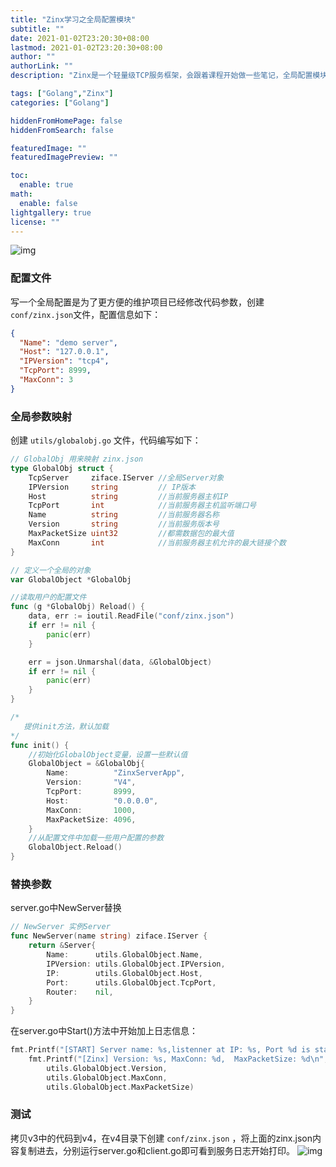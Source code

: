 ```yaml
---
title: "Zinx学习之全局配置模块"
subtitle: ""
date: 2021-01-02T23:20:30+08:00
lastmod: 2021-01-02T23:20:30+08:00
author: ""
authorLink: ""
description: "Zinx是一个轻量级TCP服务框架，会跟着课程开始做一些笔记，全局配置模块主要是配置了服务启动和运行中的一些参数。"

tags: ["Golang","Zinx"]
categories: ["Golang"]

hiddenFromHomePage: false
hiddenFromSearch: false

featuredImage: ""
featuredImagePreview: ""

toc:
  enable: true
math:
  enable: false
lightgallery: true
license: ""
---
```

<!--more-->

![img](https://pic.yqqy.top/blog/20210102233220.png?imageMogr2/format/webp/interlace/1 "全局配置脑图")

### 配置文件

写一个全局配置是为了更方便的维护项目已经修改代码参数，创建 `conf/zinx.json`文件，配置信息如下：

```json
{
  "Name": "demo server",
  "Host": "127.0.0.1",
  "IPVersion": "tcp4",
  "TcpPort": 8999,
  "MaxConn": 3
}
```

### 全局参数映射

创建 `utils/globalobj.go` 文件，代码编写如下：

```go
// GlobalObj 用来映射 zinx.json
type GlobalObj struct {
	TcpServer     ziface.IServer //全局Server对象
	IPVersion     string         // IP版本
	Host          string         //当前服务器主机IP
	TcpPort       int            //当前服务器主机监听端口号
	Name          string         //当前服务器名称
	Version       string         //当前服务版本号
	MaxPacketSize uint32         //都需数据包的最大值
	MaxConn       int            //当前服务器主机允许的最大链接个数
}

// 定义一个全局的对象
var GlobalObject *GlobalObj

//读取用户的配置文件
func (g *GlobalObj) Reload() {
	data, err := ioutil.ReadFile("conf/zinx.json")
	if err != nil {
		panic(err)
	}

	err = json.Unmarshal(data, &GlobalObject)
	if err != nil {
		panic(err)
	}
}

/*
   提供init方法，默认加载
*/
func init() {
	//初始化GlobalObject变量，设置一些默认值
	GlobalObject = &GlobalObj{
		Name:          "ZinxServerApp",
		Version:       "V4",
		TcpPort:       8999,
		Host:          "0.0.0.0",
		MaxConn:       1000,
		MaxPacketSize: 4096,
	}
	//从配置文件中加载一些用户配置的参数
	GlobalObject.Reload()
}
```

### 替换参数

server.go中NewServer替换

```go
// NewServer 实例Server
func NewServer(name string) ziface.IServer {
	return &Server{
		Name:      utils.GlobalObject.Name,
		IPVersion: utils.GlobalObject.IPVersion,
		IP:        utils.GlobalObject.Host,
		Port:      utils.GlobalObject.TcpPort,
		Router:    nil,
	}
}
```

在server.go中Start()方法中开始加上日志信息：

```go
fmt.Printf("[START] Server name: %s,listenner at IP: %s, Port %d is starting\n", s.Name, s.IP, s.Port)
	fmt.Printf("[Zinx] Version: %s, MaxConn: %d,  MaxPacketSize: %d\n",
		utils.GlobalObject.Version,
		utils.GlobalObject.MaxConn,
		utils.GlobalObject.MaxPacketSize)
```

### 测试

拷贝v3中的代码到v4，在v4目录下创建 `conf/zinx.json` ，将上面的zinx.json内容复制进去，分别运行server.go和client.go即可看到服务日志开始打印。
![img](https://pic.yqqy.top/blog/20210102232931.png?imageMogr2/format/webp/interlace/1 "测试")